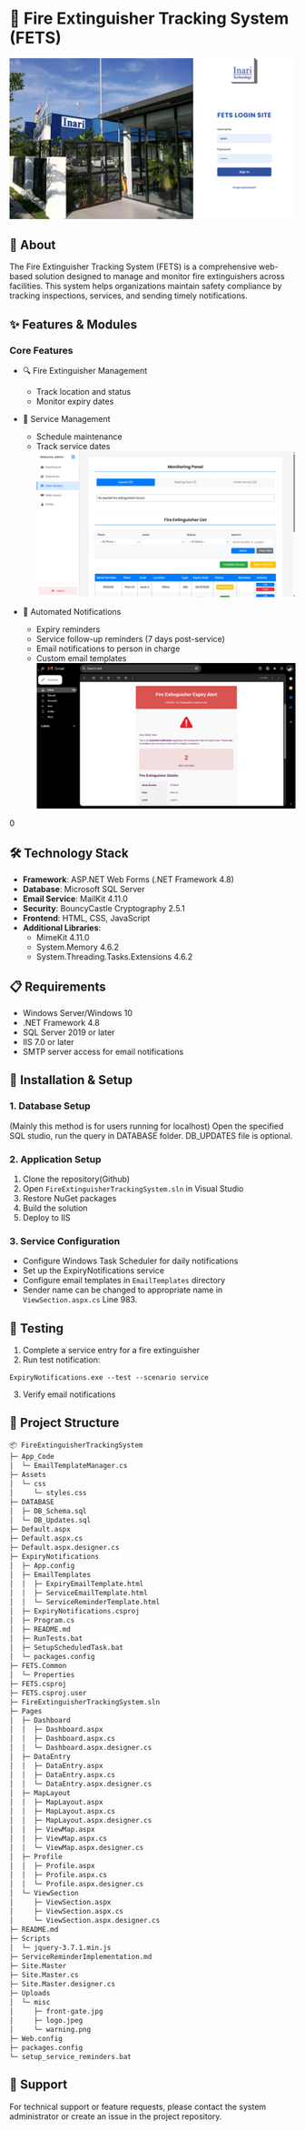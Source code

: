 # 🧯 Fire Extinguisher Tracking System (FETS)
![alt text](Uploads/misc/image.png)

## 📖 About
The Fire Extinguisher Tracking System (FETS) is a comprehensive web-based solution designed to manage and monitor fire extinguishers across facilities. This system helps organizations maintain safety compliance by tracking inspections, services, and sending timely notifications.

## ✨ Features & Modules

### Core Features
- 🔍 Fire Extinguisher Management
  - Track location and status
  - Monitor expiry dates
  

- 📅 Service Management
  - Schedule maintenance
  - Track service dates
![alt text](Uploads/misc/image-1.png)

- 📧 Automated Notifications
  - Expiry reminders
  - Service follow-up reminders (7 days post-service)
  - Email notifications to person in charge
  - Custom email templates
  ![alt text](Uploads/misc/image-2.png)

0
## 🛠️ Technology Stack
- **Framework**: ASP.NET Web Forms (.NET Framework 4.8)
- **Database**: Microsoft SQL Server
- **Email Service**: MailKit 4.11.0
- **Security**: BouncyCastle Cryptography 2.5.1
- **Frontend**: HTML, CSS, JavaScript
- **Additional Libraries**:
  - MimeKit 4.11.0
  - System.Memory 4.6.2
  - System.Threading.Tasks.Extensions 4.6.2

## 📋 Requirements
- Windows Server/Windows 10
- .NET Framework 4.8
- SQL Server 2019 or later
- IIS 7.0 or later
- SMTP server access for email notifications

## 🚀 Installation & Setup

### 1. Database Setup
(Mainly this method is for users running for localhost)
Open the specified SQL studio, run the query in DATABASE folder.
DB_UPDATES file is optional.


### 2. Application Setup
1. Clone the repository(Github)
2. Open `FireExtinguisherTrackingSystem.sln` in Visual Studio
3. Restore NuGet packages
4. Build the solution
5. Deploy to IIS

### 3. Service Configuration
- Configure Windows Task Scheduler for daily notifications
- Set up the ExpiryNotifications service
- Configure email templates in `EmailTemplates` directory
- Sender name can be changed to appropriate name in `ViewSection.aspx.cs` Line 983.

## 🧪 Testing
1. Complete a service entry for a fire extinguisher
2. Run test notification:
```batch
ExpiryNotifications.exe --test --scenario service
```
3. Verify email notifications

## 📁 Project Structure
```
📦 FireExtinguisherTrackingSystem
├─ App_Code
│  └─ EmailTemplateManager.cs
├─ Assets
│  └─ css
│     └─ styles.css
├─ DATABASE
│  ├─ DB_Schema.sql
│  └─ DB_Updates.sql
├─ Default.aspx
├─ Default.aspx.cs
├─ Default.aspx.designer.cs
├─ ExpiryNotifications
│  ├─ App.config
│  ├─ EmailTemplates
│  │  ├─ ExpiryEmailTemplate.html
│  │  ├─ ServiceEmailTemplate.html
│  │  └─ ServiceReminderTemplate.html
│  ├─ ExpiryNotifications.csproj
│  ├─ Program.cs
│  ├─ README.md
│  ├─ RunTests.bat
│  ├─ SetupScheduledTask.bat
│  └─ packages.config
├─ FETS.Common
│  └─ Properties
├─ FETS.csproj
├─ FETS.csproj.user
├─ FireExtinguisherTrackingSystem.sln
├─ Pages
│  ├─ Dashboard
│  │  ├─ Dashboard.aspx
│  │  ├─ Dashboard.aspx.cs
│  │  └─ Dashboard.aspx.designer.cs
│  ├─ DataEntry
│  │  ├─ DataEntry.aspx
│  │  ├─ DataEntry.aspx.cs
│  │  └─ DataEntry.aspx.designer.cs
│  ├─ MapLayout
│  │  ├─ MapLayout.aspx
│  │  ├─ MapLayout.aspx.cs
│  │  ├─ MapLayout.aspx.designer.cs
│  │  ├─ ViewMap.aspx
│  │  ├─ ViewMap.aspx.cs
│  │  └─ ViewMap.aspx.designer.cs
│  ├─ Profile
│  │  ├─ Profile.aspx
│  │  ├─ Profile.aspx.cs
│  │  └─ Profile.aspx.designer.cs
│  └─ ViewSection
│     ├─ ViewSection.aspx
│     ├─ ViewSection.aspx.cs
│     └─ ViewSection.aspx.designer.cs
├─ README.md
├─ Scripts
│  └─ jquery-3.7.1.min.js
├─ ServiceReminderImplementation.md
├─ Site.Master
├─ Site.Master.cs
├─ Site.Master.designer.cs
├─ Uploads
│  └─ misc
│     ├─ front-gate.jpg
│     ├─ logo.jpeg
│     └─ warning.png
├─ Web.config
├─ packages.config
└─ setup_service_reminders.bat
```


## 🤝 Support
For technical support or feature requests, please contact the system administrator or create an issue in the project repository.
